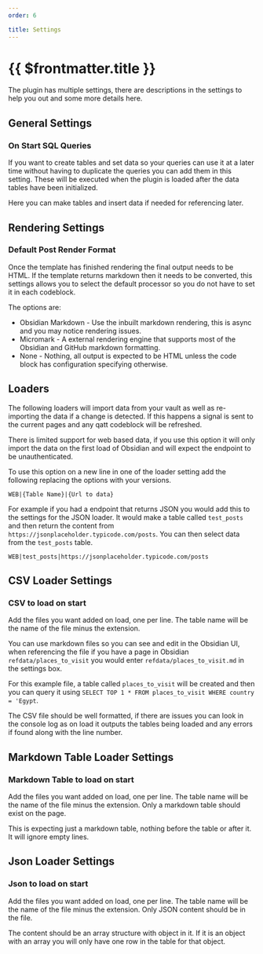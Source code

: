 ```yaml
---
order: 6

title: Settings
---
```

# {{ $frontmatter.title }}

The plugin has multiple settings, there are descriptions in the settings to help you out and some more details here.

## General Settings

### On Start SQL Queries

If you want to create tables and set data so your queries can use it at a later time without having to duplicate the queries you can add them in this setting. These will be executed when the plugin is loaded after the data tables have been initialized.

Here you can make tables and insert data if needed for referencing later.

## Rendering Settings

### Default Post Render Format

Once the template has finished rendering the final output needs to be HTML. If the template returns markdown then it needs to be converted, this settings allows you to select the default processor so you do not have to set it in each codeblock.

The options are:

- Obsidian Markdown - Use the inbuilt markdown rendering, this is async and you may notice rendering issues.
- Micromark - A external rendering engine that supports most of the Obsidian and GitHub markdown formatting.
- None - Nothing, all output is expected to be HTML unless the code block has configuration specifying otherwise.

## Loaders

The following loaders will import data from your vault as well as re-importing the data if a change is detected. If this happens a signal is sent to the current pages and any qatt codeblock will be refreshed.

There is limited support for web based data, if you use this option it will only import the data on the first load of Obsidian and will expect the endpoint to be unauthenticated.

To use this option on a new line in one of the loader setting add the following replacing the options with your versions.

`WEB|{Table Name}|{Url to data}`

For example if you had a endpoint that returns JSON you would add this to the settings for the JSON loader. It would make a table called `test_posts` and then return the content from `https://jsonplaceholder.typicode.com/posts`. You can then select data from the `test_posts` table.

`WEB|test_posts|https://jsonplaceholder.typicode.com/posts`

## CSV Loader Settings

### CSV to load on start

Add the files you want added on load, one per line. The table name will be the name of the file minus the extension.

You can use markdown files so you can see and edit in the Obsidian UI, when referencing the file if you have a page in Obsidian  `refdata/places_to_visit` you would enter `refdata/places_to_visit.md` in the settings box.

For this example file, a table called `places_to_visit` will be created and then you can query it using `SELECT TOP 1 * FROM places_to_visit WHERE country = 'Egypt`.

The CSV file should be well formatted, if there are issues you can look in the console log as on load it outputs the tables being loaded and any errors if found along with the line number.

## Markdown Table Loader Settings

### Markdown Table to load on start

Add the files you want added on load, one per line. The table name will be the name of the file minus the extension. Only a markdown table should exist on the page.

This is expecting just a markdown table, nothing before the table or after it. It will ignore empty lines.

## Json Loader Settings

### Json to load on start

Add the files you want added on load, one per line. The table name will be the name of the file minus the extension. Only JSON content should be in the file.

The content should be an array structure with object in it. If it is an object with an array you will only have one row in the table for that object.
